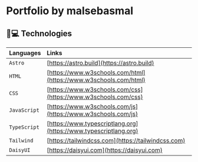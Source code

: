 # Portfolio by malsebasmal

## 🚀💻 Technologies

| Languages                   | Links                                           |
| :------------------------ | :----------------------------------------------- |
| `Astro`             | [https://astro.build](https://astro.build)|
| `HTML`             | [https://www.w3schools.com/html](https://www.w3schools.com/html)|
| `CSS`             | [https://www.w3schools.com/css](https://www.w3schools.com/css)|
| `JavaScript`           | [https://www.w3schools.com/js](https://www.w3schools.com/js)|
| `TypeScript`         | [https://www.typescriptlang.org](https://www.typescriptlang.org)|
| `Tailwind`       | [https://tailwindcss.com](https://tailwindcss.com)|
| `DaisyUI`       | [https://daisyui.com](https://daisyui.com)|
